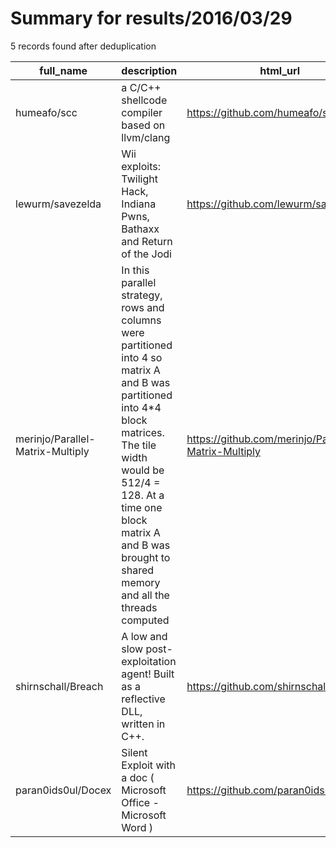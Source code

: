 
# Summary for results/2016/03/29
    
5 records found after deduplication

| full_name | description | html_url | matched_list | matched_count | pushed_at | size | stargazers_count | language | forks_count |
|----------------------------------|------------------------------------------------------------------------------------------------------------------------------------------------------------------------------------------------------------------------------------------------------------------|-----------------------------------------------------|----------------|-----------------|---------------------------|--------|--------------------|------------|---------------|
| humeafo/scc | a C/C++ shellcode compiler based on llvm/clang | https://github.com/humeafo/scc | ['shellcode'] | 1 | 2016-03-29 08:34:57+00:00 | 88550 | 28 | nan | 17 |
| lewurm/savezelda | Wii exploits: Twilight Hack, Indiana Pwns, Bathaxx and Return of the Jodi | https://github.com/lewurm/savezelda | ['exploit'] | 1 | 2016-03-29 06:30:06+00:00 | 258 | 10 | C | 0 |
| merinjo/Parallel-Matrix-Multiply | In this parallel strategy, rows and columns were partitioned into 4 so matrix A and B was partitioned into 4*4 block matrices. The tile width would be 512/4 = 128. At a time one block matrix A and B was brought to shared memory and all the threads computed | https://github.com/merinjo/Parallel-Matrix-Multiply | ['exploit'] | 1 | 2016-03-29 19:25:12+00:00 | 3 | 0 | C++ | 1 |
| shirnschall/Breach | A low and slow post-exploitation agent! Built as a reflective DLL, written in C++. | https://github.com/shirnschall/Breach | ['exploit'] | 1 | 2016-03-29 21:27:51+00:00 | 2 | 1 | | 0 |
| paran0ids0ul/Docex | Silent Exploit with a doc ( Microsoft Office - Microsoft Word ) | https://github.com/paran0ids0ul/Docex | ['exploit'] | 1 | 2016-03-29 07:07:47+00:00 | 1 | 0 | | 1 |
